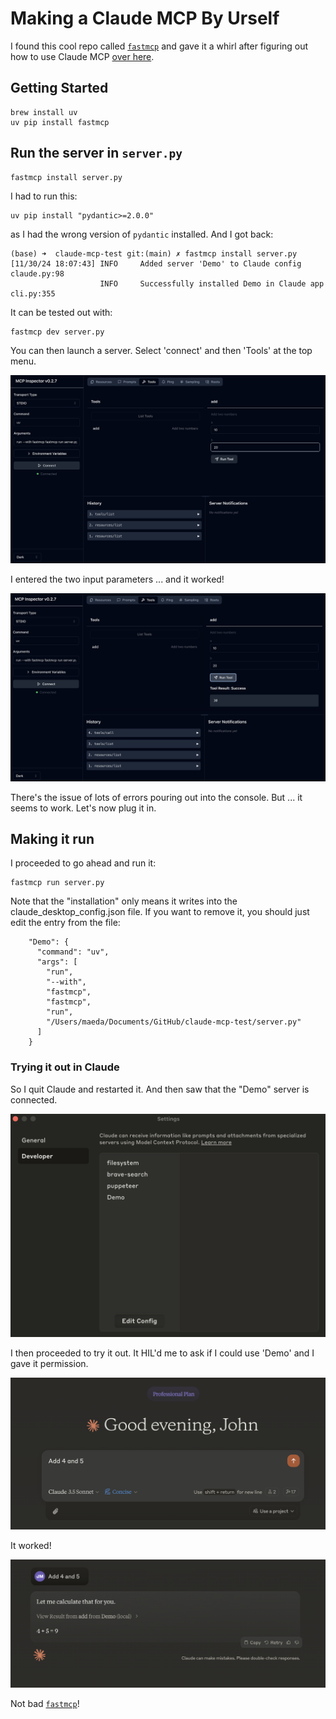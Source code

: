 # Making a Claude MCP By Urself
 
I found this cool repo called [`fastmcp`](https://github.com/jlowin/fastmcp) and gave it a whirl after figuring out how to use Claude MCP [over here](https://medium.com/@johnmaeda/claude-mcp-first-run-be-sure-to-choose-settings-from-the-menubar-to-save-yourself-time-fa457ad37582?sk=a89112b80b573eb65c256a51683ebd21).

## Getting Started

```
brew install uv
uv pip install fastmcp
```

## Run the server in `server.py`

```
fastmcp install server.py
```

I had to run this:

```
uv pip install "pydantic>=2.0.0"
```

as I had the wrong version of `pydantic` installed. And I got back:

```
(base) ➜  claude-mcp-test git:(main) ✗ fastmcp install server.py       
[11/30/24 18:07:43] INFO     Added server 'Demo' to Claude config           claude.py:98
                    INFO     Successfully installed Demo in Claude app        cli.py:355
```

It can be tested out with:

```
fastmcp dev server.py
```

You can then launch a server. Select 'connect' and then 'Tools' at the top menu.

![](assets/snap1.png)

I entered the two input parameters ... and it worked!

![](assets/snap2.png)

There's the issue of lots of errors pouring out into the console. But ... it seems to work. Let's now plug it in.

## Making it run

I proceeded to go ahead and run it:

```
fastmcp run server.py
```

Note that the "installation" only means it writes into the claude_desktop_config.json file. If you want to remove it, you should just edit the entry from the file:

```
    "Demo": {
      "command": "uv",
      "args": [
        "run",
        "--with",
        "fastmcp",
        "fastmcp",
        "run",
        "/Users/maeda/Documents/GitHub/claude-mcp-test/server.py"
      ]
    }
```

### Trying it out in Claude

So I quit Claude and restarted it. And then saw that the "Demo" server is connected.

![](assets/voila.png)

I then proceeded to try it out. It HIL'd me to ask if I could use 'Demo' and I gave it permission.

![](assets/tryout.png)

It worked!

![](assets/result.png)

Not bad [`fastmcp`](https://github.com/jlowin/fastmcp)!